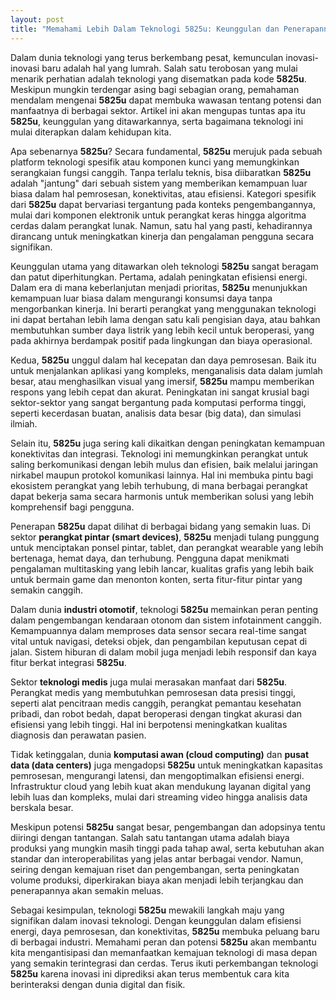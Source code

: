 ```yaml
---
layout: post
title: "Memahami Lebih Dalam Teknologi 5825u: Keunggulan dan Penerapannya"
---
```


Dalam dunia teknologi yang terus berkembang pesat, kemunculan inovasi-inovasi baru adalah hal yang lumrah. Salah satu terobosan yang mulai menarik perhatian adalah teknologi yang disematkan pada kode **5825u**. Meskipun mungkin terdengar asing bagi sebagian orang, pemahaman mendalam mengenai **5825u** dapat membuka wawasan tentang potensi dan manfaatnya di berbagai sektor. Artikel ini akan mengupas tuntas apa itu **5825u**, keunggulan yang ditawarkannya, serta bagaimana teknologi ini mulai diterapkan dalam kehidupan kita.

Apa sebenarnya **5825u**? Secara fundamental, **5825u** merujuk pada sebuah platform teknologi spesifik atau komponen kunci yang memungkinkan serangkaian fungsi canggih. Tanpa terlalu teknis, bisa diibaratkan **5825u** adalah "jantung" dari sebuah sistem yang memberikan kemampuan luar biasa dalam hal pemrosesan, konektivitas, atau efisiensi. Kategori spesifik dari **5825u** dapat bervariasi tergantung pada konteks pengembangannya, mulai dari komponen elektronik untuk perangkat keras hingga algoritma cerdas dalam perangkat lunak. Namun, satu hal yang pasti, kehadirannya dirancang untuk meningkatkan kinerja dan pengalaman pengguna secara signifikan.

Keunggulan utama yang ditawarkan oleh teknologi **5825u** sangat beragam dan patut diperhitungkan. Pertama, adalah peningkatan efisiensi energi. Dalam era di mana keberlanjutan menjadi prioritas, **5825u** menunjukkan kemampuan luar biasa dalam mengurangi konsumsi daya tanpa mengorbankan kinerja. Ini berarti perangkat yang menggunakan teknologi ini dapat bertahan lebih lama dengan satu kali pengisian daya, atau bahkan membutuhkan sumber daya listrik yang lebih kecil untuk beroperasi, yang pada akhirnya berdampak positif pada lingkungan dan biaya operasional.

Kedua, **5825u** unggul dalam hal kecepatan dan daya pemrosesan. Baik itu untuk menjalankan aplikasi yang kompleks, menganalisis data dalam jumlah besar, atau menghasilkan visual yang imersif, **5825u** mampu memberikan respons yang lebih cepat dan akurat. Peningkatan ini sangat krusial bagi sektor-sektor yang sangat bergantung pada komputasi performa tinggi, seperti kecerdasan buatan, analisis data besar (big data), dan simulasi ilmiah.

Selain itu, **5825u** juga sering kali dikaitkan dengan peningkatan kemampuan konektivitas dan integrasi. Teknologi ini memungkinkan perangkat untuk saling berkomunikasi dengan lebih mulus dan efisien, baik melalui jaringan nirkabel maupun protokol komunikasi lainnya. Hal ini membuka pintu bagi ekosistem perangkat yang lebih terhubung, di mana berbagai perangkat dapat bekerja sama secara harmonis untuk memberikan solusi yang lebih komprehensif bagi pengguna.

Penerapan **5825u** dapat dilihat di berbagai bidang yang semakin luas. Di sektor **perangkat pintar (smart devices)**, **5825u** menjadi tulang punggung untuk menciptakan ponsel pintar, tablet, dan perangkat wearable yang lebih bertenaga, hemat daya, dan terhubung. Pengguna dapat menikmati pengalaman multitasking yang lebih lancar, kualitas grafis yang lebih baik untuk bermain game dan menonton konten, serta fitur-fitur pintar yang semakin canggih.

Dalam dunia **industri otomotif**, teknologi **5825u** memainkan peran penting dalam pengembangan kendaraan otonom dan sistem infotainment canggih. Kemampuannya dalam memproses data sensor secara real-time sangat vital untuk navigasi, deteksi objek, dan pengambilan keputusan cepat di jalan. Sistem hiburan di dalam mobil juga menjadi lebih responsif dan kaya fitur berkat integrasi **5825u**.

Sektor **teknologi medis** juga mulai merasakan manfaat dari **5825u**. Perangkat medis yang membutuhkan pemrosesan data presisi tinggi, seperti alat pencitraan medis canggih, perangkat pemantau kesehatan pribadi, dan robot bedah, dapat beroperasi dengan tingkat akurasi dan efisiensi yang lebih tinggi. Hal ini berpotensi meningkatkan kualitas diagnosis dan perawatan pasien.

Tidak ketinggalan, dunia **komputasi awan (cloud computing)** dan **pusat data (data centers)** juga mengadopsi **5825u** untuk meningkatkan kapasitas pemrosesan, mengurangi latensi, dan mengoptimalkan efisiensi energi. Infrastruktur cloud yang lebih kuat akan mendukung layanan digital yang lebih luas dan kompleks, mulai dari streaming video hingga analisis data berskala besar.

Meskipun potensi **5825u** sangat besar, pengembangan dan adopsinya tentu diiringi dengan tantangan. Salah satu tantangan utama adalah biaya produksi yang mungkin masih tinggi pada tahap awal, serta kebutuhan akan standar dan interoperabilitas yang jelas antar berbagai vendor. Namun, seiring dengan kemajuan riset dan pengembangan, serta peningkatan volume produksi, diperkirakan biaya akan menjadi lebih terjangkau dan penerapannya akan semakin meluas.

Sebagai kesimpulan, teknologi **5825u** mewakili langkah maju yang signifikan dalam inovasi teknologi. Dengan keunggulan dalam efisiensi energi, daya pemrosesan, dan konektivitas, **5825u** membuka peluang baru di berbagai industri. Memahami peran dan potensi **5825u** akan membantu kita mengantisipasi dan memanfaatkan kemajuan teknologi di masa depan yang semakin terintegrasi dan cerdas. Terus ikuti perkembangan teknologi **5825u** karena inovasi ini diprediksi akan terus membentuk cara kita berinteraksi dengan dunia digital dan fisik.
